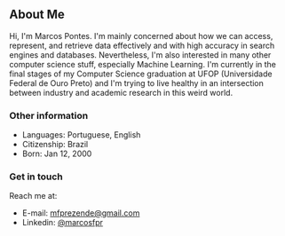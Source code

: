 ## About Me

Hi, I'm Marcos Pontes. I'm mainly concerned about how we can access, represent, and retrieve data effectively and with high accuracy in search engines and databases. Nevertheless, I'm also interested in many other computer science stuff, especially Machine Learning. I'm currently in the final stages of my Computer Science graduation at UFOP (Universidade Federal de Ouro Preto) and I'm trying to live healthy in an intersection between industry and academic research in this weird world.

### Other information

- Languages: Portuguese, English
- Citizenship: Brazil
- Born: Jan 12, 2000

### Get in touch

Reach me at:

- E-mail: <mfprezende@gmail.com>
- Linkedin: [@marcosfpr](https://linkedin.com/in/marcosfpr)



